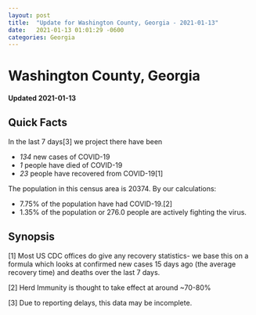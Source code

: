 ```yaml
---
layout: post
title:  "Update for Washington County, Georgia - 2021-01-13"
date:   2021-01-13 01:01:29 -0600
categories: Georgia
---
```


# Washington County, Georgia
#### Updated 2021-01-13

## Quick Facts

In the last 7 days[3] we project there have been
- *134* new cases of COVID-19
- *1* people have died of COVID-19
- *23* people have recovered from COVID-19[1]

The population in this census area is 20374. By our calculations:
- 7.75% of the population have had COVID-19.[2]
- 1.35% of the population or 276.0 people are actively fighting the virus.

## Synopsis




[1] Most US CDC offices do give any recovery statistics- we base this on a formula which looks at confirmed new cases
15 days ago (the average recovery time) and deaths over the last 7 days.

[2] Herd Immunity is thought to take effect at around ~70-80%

[3] Due to reporting delays, this data may be incomplete.
 
    